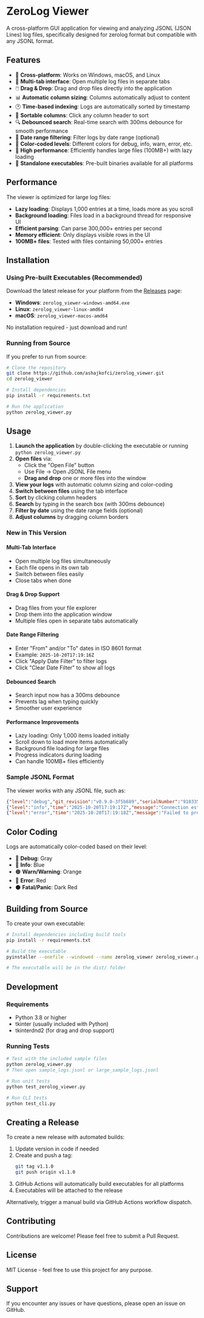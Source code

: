 # ZeroLog Viewer

A cross-platform GUI application for viewing and analyzing JSONL (JSON Lines) log files, specifically designed for zerolog format but compatible with any JSONL format.

## Features

- 📂 **Cross-platform**: Works on Windows, macOS, and Linux
- 📑 **Multi-tab interface**: Open multiple log files in separate tabs
- 🖱️ **Drag & Drop**: Drag and drop files directly into the application
- 📊 **Automatic column sizing**: Columns automatically adjust to content
- 🕐 **Time-based indexing**: Logs are automatically sorted by timestamp
- 🔄 **Sortable columns**: Click any column header to sort
- 🔍 **Debounced search**: Real-time search with 300ms debounce for smooth performance
- 📅 **Date range filtering**: Filter logs by date range (optional)
- 🎨 **Color-coded levels**: Different colors for debug, info, warn, error, etc.
- 🚀 **High performance**: Efficiently handles large files (100MB+) with lazy loading
- 💾 **Standalone executables**: Pre-built binaries available for all platforms

## Performance

The viewer is optimized for large log files:
- **Lazy loading**: Displays 1,000 entries at a time, loads more as you scroll
- **Background loading**: Files load in a background thread for responsive UI
- **Efficient parsing**: Can parse 300,000+ entries per second
- **Memory efficient**: Only displays visible rows in the UI
- **100MB+ files**: Tested with files containing 50,000+ entries

## Installation

### Using Pre-built Executables (Recommended)

Download the latest release for your platform from the [Releases](https://github.com/ashajkofci/zerolog_viewer/releases) page:

- **Windows**: `zerolog_viewer-windows-amd64.exe`
- **Linux**: `zerolog_viewer-linux-amd64`
- **macOS**: `zerolog_viewer-macos-amd64`

No installation required - just download and run!

### Running from Source

If you prefer to run from source:

```bash
# Clone the repository
git clone https://github.com/ashajkofci/zerolog_viewer.git
cd zerolog_viewer

# Install dependencies
pip install -r requirements.txt

# Run the application
python zerolog_viewer.py
```

## Usage

1. **Launch the application** by double-clicking the executable or running `python zerolog_viewer.py`
2. **Open files** via:
   - Click the "Open File" button
   - Use File → Open JSONL File menu
   - **Drag and drop** one or more files into the window
3. **View your logs** with automatic column sizing and color-coding
4. **Switch between files** using the tab interface
5. **Sort** by clicking column headers
6. **Search** by typing in the search box (with 300ms debounce)
7. **Filter by date** using the date range fields (optional)
8. **Adjust columns** by dragging column borders

### New in This Version

#### Multi-Tab Interface
- Open multiple log files simultaneously
- Each file opens in its own tab
- Switch between files easily
- Close tabs when done

#### Drag & Drop Support
- Drag files from your file explorer
- Drop them into the application window
- Multiple files open in separate tabs automatically

#### Date Range Filtering
- Enter "From" and/or "To" dates in ISO 8601 format
- Example: `2025-10-20T17:19:16Z`
- Click "Apply Date Filter" to filter logs
- Click "Clear Date Filter" to show all logs

#### Debounced Search
- Search input now has a 300ms debounce
- Prevents lag when typing quickly
- Smoother user experience

#### Performance Improvements
- Lazy loading: Only 1,000 items loaded initially
- Scroll down to load more items automatically
- Background file loading for large files
- Progress indicators during loading
- Can handle 100MB+ files efficiently

### Sample JSONL Format

The viewer works with any JSONL file, such as:

```json
{"level":"debug","git_revision":"v0.9.0-3f5b689","serialNumber":"910335","organizationID":"67e59f3d11d57bb940742d07","deviceID":"68cd61eaadba4ed22ccdc080","duration":2.750617,"time":"2025-10-20T17:19:16Z","message":"Device found"}
{"level":"info","time":"2025-10-20T17:19:17Z","message":"Connection established"}
{"level":"error","time":"2025-10-20T17:19:18Z","message":"Failed to process request"}
```

## Color Coding

Logs are automatically color-coded based on their level:

- 🔵 **Debug**: Gray
- 🔵 **Info**: Blue
- 🟠 **Warn/Warning**: Orange
- 🔴 **Error**: Red
- ⚫ **Fatal/Panic**: Dark Red

## Building from Source

To create your own executable:

```bash
# Install dependencies including build tools
pip install -r requirements.txt

# Build the executable
pyinstaller --onefile --windowed --name zerolog_viewer zerolog_viewer.py

# The executable will be in the dist/ folder
```

## Development

### Requirements

- Python 3.8 or higher
- tkinter (usually included with Python)
- tkinterdnd2 (for drag and drop support)

### Running Tests

```bash
# Test with the included sample files
python zerolog_viewer.py
# Then open sample_logs.jsonl or large_sample_logs.jsonl

# Run unit tests
python test_zerolog_viewer.py

# Run CLI tests
python test_cli.py
```

## Creating a Release

To create a new release with automated builds:

1. Update version in code if needed
2. Create and push a tag:
   ```bash
   git tag v1.1.0
   git push origin v1.1.0
   ```
3. GitHub Actions will automatically build executables for all platforms
4. Executables will be attached to the release

Alternatively, trigger a manual build via GitHub Actions workflow dispatch.

## Contributing

Contributions are welcome! Please feel free to submit a Pull Request.

## License

MIT License - feel free to use this project for any purpose.

## Support

If you encounter any issues or have questions, please open an issue on GitHub.